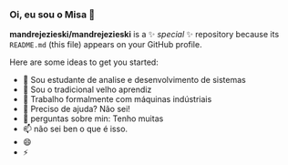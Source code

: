 ### Oi, eu sou o Misa 👋


**mandrejezieski/mandrejezieski** is a ✨ _special_ ✨ repository because its `README.md` (this file) appears on your GitHub profile.

Here are some ideas to get you started:

- 🔭 Sou estudante de analise e desenvolvimento de sistemas
- 🌱 Sou o tradicional velho aprendiz
- 👯 Trabalho formalmente com máquinas indústriais
- 🤔 Preciso de ajuda? Não sei!
- 💬 perguntas sobre min: Tenho muitas
- 📫 não sei ben o que é isso.
- 😄 
- ⚡ 

